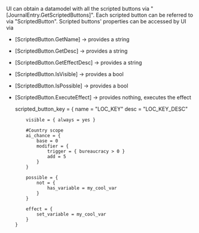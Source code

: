 UI can obtain a datamodel with all the scripted buttons via "[JournalEntry.GetScriptedButtons]". Each scripted button
can be referred to via "ScriptedButton".
Scripted buttons' properties can be accessed by UI via

- [ScriptedButton.GetName] -> provides a string
- [ScriptedButton.GetDesc] -> provides a string
- [ScriptedButton.GetEffectDesc] -> provides a string
- [ScriptedButton.IsVisible] -> provides a bool
- [ScriptedButton.IsPossible] -> provides a bool
- [ScriptedButton.ExecuteEffect] -> provides nothing, executes the effect


    scripted_button_key = {
      name = "LOC_KEY"
      desc = "LOC_KEY_DESC"

          visible = { always = yes }

          #Country scope
          ai_chance = {
              base = 0
              modifier = {
                  trigger = { bureaucracy > 0 }
                  add = 5
              }
          }

          possible = {
              not = {
                  has_variable = my_cool_var
              }
          }

          effect = {
              set_variable = my_cool_var
          }
      }
